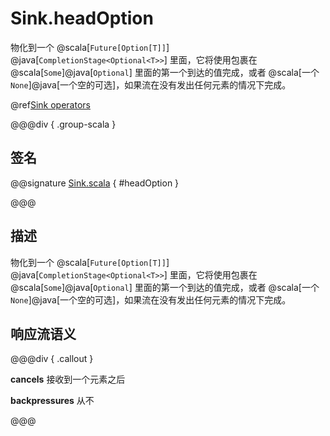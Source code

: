 # Sink.headOption

物化到一个 @scala[`Future[Option[T]]`] @java[`CompletionStage<Optional<T>>`] 里面，它将使用包裹在 @scala[`Some`]@java[`Optional`] 里面的第一个到达的值完成，或者 @scala[一个`None`]@java[一个空的可选]，如果流在没有发出任何元素的情况下完成。

@ref[Sink operators](../index.md#sink-operators)

@@@div { .group-scala }

## 签名

@@signature [Sink.scala](/akka-stream/src/main/scala/akka/stream/scaladsl/Sink.scala) { #headOption }

@@@

## 描述

物化到一个 @scala[`Future[Option[T]]`] @java[`CompletionStage<Optional<T>>`] 里面，它将使用包裹在 @scala[`Some`]@java[`Optional`] 里面的第一个到达的值完成，或者 @scala[一个`None`]@java[一个空的可选]，如果流在没有发出任何元素的情况下完成。

## 响应流语义

@@@div { .callout }

**cancels** 接收到一个元素之后

**backpressures** 从不

@@@


